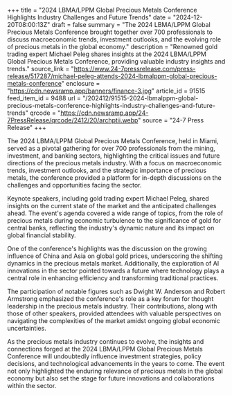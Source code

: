 +++
title = "2024 LBMA/LPPM Global Precious Metals Conference Highlights Industry Challenges and Future Trends"
date = "2024-12-20T08:00:13Z"
draft = false
summary = "The 2024 LBMA/LPPM Global Precious Metals Conference brought together over 700 professionals to discuss macroeconomic trends, investment outlooks, and the evolving role of precious metals in the global economy."
description = "Renowned gold trading expert Michael Peleg shares insights at the 2024 LBMA/LPPM Global Precious Metals Conference, providing valuable industry insights and trends."
source_link = "https://www.24-7pressrelease.com/press-release/517287/michael-peleg-attends-2024-lbmalppm-global-precious-metals-conference"
enclosure = "https://cdn.newsramp.app/banners/finance-3.jpg"
article_id = 91515
feed_item_id = 9488
url = "/202412/91515-2024-lbmalppm-global-precious-metals-conference-highlights-industry-challenges-and-future-trends"
qrcode = "https://cdn.newsramp.app/24-7PressRelease/qrcode/2412/20/archptii.webp"
source = "24-7 Press Release"
+++

<p>The 2024 LBMA/LPPM Global Precious Metals Conference, held in Miami, served as a pivotal gathering for over 700 professionals from the mining, investment, and banking sectors, highlighting the critical issues and future directions of the precious metals industry. With a focus on macroeconomic trends, investment outlooks, and the strategic importance of precious metals, the conference provided a platform for in-depth discussions on the challenges and opportunities facing the sector.</p><p>Keynote speakers, including gold trading expert Michael Peleg, shared insights on the current state of the market and the anticipated challenges ahead. The event's agenda covered a wide range of topics, from the role of precious metals during economic turbulence to the significance of gold for central banks, reflecting the industry's dynamic nature and its impact on global financial stability.</p><p>One of the conference's highlights was the discussion on the growing influence of China and Asia on global gold prices, underscoring the shifting dynamics in the precious metals market. Additionally, the exploration of AI innovations in the sector pointed towards a future where technology plays a central role in enhancing efficiency and transforming traditional practices.</p><p>The participation of notable figures such as Dwight W. Anderson and Robert Armstrong emphasized the conference's role as a key forum for thought leadership in the precious metals industry. Their contributions, along with those of other speakers, provided attendees with valuable perspectives on navigating the complexities of the market amidst ongoing global economic uncertainties.</p><p>As the precious metals industry continues to evolve, the insights and connections forged at the 2024 LBMA/LPPM Global Precious Metals Conference will undoubtedly influence investment strategies, policy decisions, and technological advancements in the years to come. The event not only highlighted the enduring relevance of precious metals in the global economy but also set the stage for future innovations and collaborations within the sector.</p>